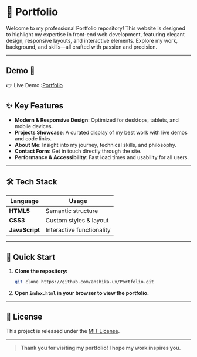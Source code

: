 # 🌟 Portfolio

Welcome to my professional Portfolio repository! This website is designed to highlight my expertise in front-end web development, featuring elegant design, responsive layouts, and interactive elements. Explore my work, background, and skills—all crafted with passion and precision.

---
## Demo 🚀
👉 Live Demo :[Portfolio](https://anshika-creates-portfolio.vercel.app/)

## ✨ Key Features

- **Modern & Responsive Design**: Optimized for desktops, tablets, and mobile devices.
- **Projects Showcase**: A curated display of my best work with live demos and code links.
- **About Me**: Insight into my journey, technical skills, and philosophy.
- **Contact Form**: Get in touch directly through the site.
- **Performance & Accessibility**: Fast load times and usability for all users.

---

## 🛠️ Tech Stack

| Language      | Usage                          |
| ------------- | ----------------------------- |
| **HTML5**     | Semantic structure             |
| **CSS3**      | Custom styles & layout         |
| **JavaScript**| Interactive functionality      |

---
## 🚀 Quick Start

1. **Clone the repository:**
   ```bash
   git clone https://github.com/anshika-ux/Portfolio.git
   ```
2. **Open `index.html` in your browser to view the portfolio.**

---

## 📄 License

This project is released under the [MIT License](LICENSE).

---

> **Thank you for visiting my portfolio! I hope my work inspires you.**
